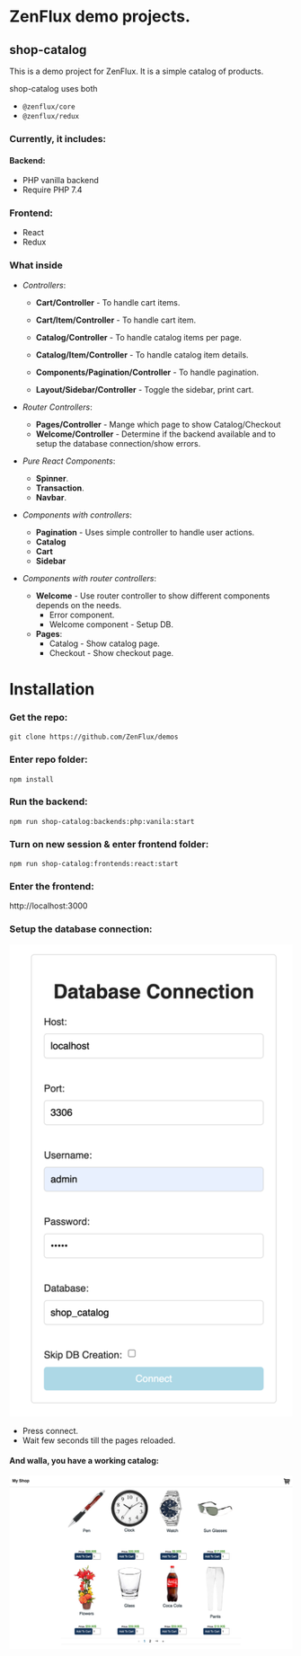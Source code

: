 # ZenFlux demo projects.

## shop-catalog

This is a demo project for ZenFlux. It is a simple catalog of products.

shop-catalog uses both
- `@zenflux/core`
- `@zenflux/redux`

### Currently, it includes:
#### Backend:
- PHP vanilla backend
- Require PHP 7.4

### Frontend:
- React
- Redux

### What inside
- _Controllers_:
    - **Cart/Controller** - To handle cart items.
    - **Cart/Item/Controller** - To handle cart item.

    - **Catalog/Controller** - To handle catalog items per page.
    - **Catalog/Item/Controller** - To handle catalog item details.

    - **Components/Pagination/Controller** - To handle pagination.
    - **Layout/Sidebar/Controller** - Toggle the sidebar, print cart.

- _Router Controllers_:
    - **Pages/Controller** - Mange which page to show Catalog/Checkout
    - **Welcome/Controller** - Determine if the backend available and to setup the database connection/show errors.


- _Pure React Components_:
    - **Spinner**.
    - **Transaction**.
    - **Navbar**.

- _Components with controllers_:
    - **Pagination** - Uses simple controller to handle user actions.
    - **Catalog**
    - **Cart**
    - **Sidebar**

- _Components with router controllers_:
    - **Welcome** - Use router controller to show different components depends on the needs.
        - Error component.
        - Welcome component - Setup DB.
    - **Pages**:
        - Catalog - Show catalog page.
        - Checkout - Show checkout page.

# Installation
### Get the repo:
```shell
git clone https://github.com/ZenFlux/demos
```

### Enter repo folder:
```shell
npm install
```

### Run the backend:
```shell
npm run shop-catalog:backends:php:vanila:start
```

### Turn on new session & enter frontend folder:
```shell
npm run shop-catalog:frontends:react:start
```

### Enter the frontend:
http://localhost:3000

### Setup the database connection:
![db-setup](./docs/_images/db-setup.png)
- Press connect.
- Wait few seconds till the pages reloaded.

#### And walla, you have a working catalog:
![catalog-working](./docs/_images/catalog-working.png)
